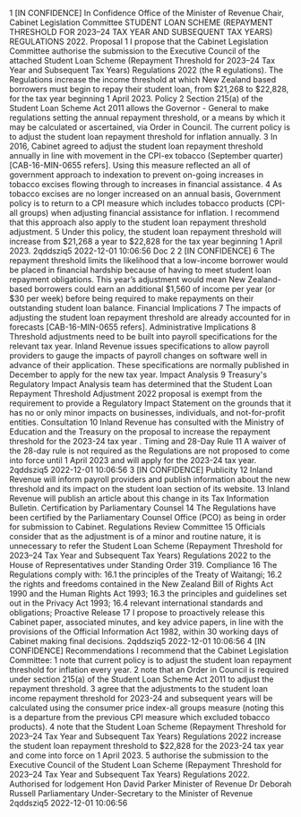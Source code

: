1 \[IN CONFIDENCE\] In Confidence Office of the Minister of Revenue Chair, Cabinet Legislation Committee STUDENT LOAN SCHEME (REPAYMENT THRESHOLD FOR 2023–24 TAX YEAR AND SUBSEQUENT TAX YEARS) REGULATIONS 2022. Proposal 1 I propose that the Cabinet Legislation Committee authorise the submission to the Executive Council of the attached Student Loan Scheme (Repayment Threshold for 2023–24 Tax Year and Subsequent Tax Years) Regulations 2022 (the R egulations). The Regulations increase the income threshold at which New Zealand based borrowers must begin to repay their student loan, from $21,268 to $22,828, for the tax year beginning 1 April 2023. Policy 2 Section 215(a) of the Student Loan Scheme Act 2011 allows the Governor - General to make regulations setting the annual repayment threshold, or a means by which it may be calculated or ascertained, via Order in Council. The current policy is to adjust the student loan repayment threshold for inflation annually. 3 In 2016, Cabinet agreed to adjust the student loan repayment threshold annually in line with movement in the CPI-ex tobacco (September quarter) \[CAB-16-MIN-0655 refers\]. Using this measure reflected an all of government approach to indexation to prevent on-going increases in tobacco excises flowing through to increases in financial assistance. 4 As tobacco excises are no longer increased on an annual basis, Government policy is to return to a CPI measure which includes tobacco products (CPI-all groups) when adjusting financial assistance for inflation. I recommend that this approach also apply to the student loan repayment threshold adjustment. 5 Under this policy, the student loan repayment threshold will increase from $21,268 a year to $22,828 for the tax year beginning 1 April 2023. 2qddsziq5 2022-12-01 10:06:56 Doc 2 2 \[IN CONFIDENCE\] 6 The repayment threshold limits the likelihood that a low-income borrower would be placed in financial hardship because of having to meet student loan repayment obligations. This year’s adjustment would mean New Zealand- based borrowers could earn an additional $1,560 of income per year (or $30 per week) before being required to make repayments on their outstanding student loan balance. Financial Implications 7 The impacts of adjusting the student loan repayment threshold are already accounted for in forecasts \[CAB-16-MIN-0655 refers\]. Administrative Implications 8 Threshold adjustments need to be built into payroll specifications for the relevant tax year. Inland Revenue issues specifications to allow payroll providers to gauge the impacts of payroll changes on software well in advance of their application. These specifications are normally published in December to apply for the new tax year. Impact Analysis 9 Treasury's Regulatory Impact Analysis team has determined that the Student Loan Repayment Threshold Adjustment 2022 proposal is exempt from the requirement to provide a Regulatory Impact Statement on the grounds that it has no or only minor impacts on businesses, individuals, and not-for-profit entities. Consultation 10 Inland Revenue has consulted with the Ministry of Education and the Treasury on the proposal to increase the repayment threshold for the 2023-24 tax year . Timing and 28-Day Rule 11 A waiver of the 28-day rule is not required as the Regulations are not proposed to come into force until 1 April 2023 and will apply for the 2023-24 tax year. 2qddsziq5 2022-12-01 10:06:56 3 \[IN CONFIDENCE\] Publicity 12 Inland Revenue will inform payroll providers and publish information about the new threshold and its impact on the student loan section of its website. 13 Inland Revenue will publish an article about this change in its Tax Information Bulletin. Certification by Parliamentary Counsel 14 The Regulations have been certified by the Parliamentary Counsel Office (PCO) as being in order for submission to Cabinet. Regulations Review Committee 15 Officials consider that as the adjustment is of a minor and routine nature, it is unnecessary to refer the Student Loan Scheme (Repayment Threshold for 2023–24 Tax Year and Subsequent Tax Years) Regulations 2022 to the House of Representatives under Standing Order 319. Compliance 16 The Regulations comply with: 16.1 the principles of the Treaty of Waitangi; 16.2 the rights and freedoms contained in the New Zealand Bill of Rights Act 1990 and the Human Rights Act 1993; 16.3 the principles and guidelines set out in the Privacy Act 1993; 16.4 relevant international standards and obligations; Proactive Release 17 I propose to proactively release this Cabinet paper, associated minutes, and key advice papers, in line with the provisions of the Official Information Act 1982, within 30 working days of Cabinet making final decisions. 2qddsziq5 2022-12-01 10:06:56 4 \[IN CONFIDENCE\] Recommendations I recommend that the Cabinet Legislation Committee: 1 note that current policy is to adjust the student loan repayment threshold for inflation every year. 2 note that an Order in Council is required under section 215(a) of the Student Loan Scheme Act 2011 to adjust the repayment threshold. 3 agree that the adjustments to the student loan income repayment threshold for 2023-24 and subsequent years will be calculated using the consumer price index-all groups measure (noting this is a departure from the previous CPI measure which excluded tobacco products). 4 note that the Student Loan Scheme (Repayment Threshold for 2023–24 Tax Year and Subsequent Tax Years) Regulations 2022 increase the student loan repayment threshold to $22,828 for the 2023-24 tax year and come into force on 1 April 2023. 5 authorise the submission to the Executive Council of the Student Loan Scheme (Repayment Threshold for 2023–24 Tax Year and Subsequent Tax Years) Regulations 2022. Authorised for lodgement Hon David Parker Minister of Revenue Dr Deborah Russell Parliamentary Under-Secretary to the Minister of Revenue 2qddsziq5 2022-12-01 10:06:56